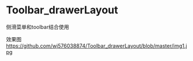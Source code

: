 # Toolbar_drawerLayout
侧滑菜单和toolbar结合使用

效果图
https://github.com/wj576038874/Toolbar_drawerLayout/blob/master/img1.jpg
